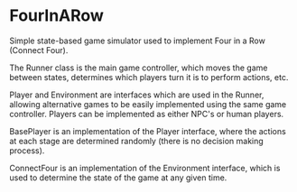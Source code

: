 # FourInARow

Simple state-based game simulator used to implement Four in a Row (Connect Four). 

The Runner class is the main game controller, which moves the game between states, determines which players turn it is to perform actions, etc. 

Player and Environment are interfaces which are used in the Runner, allowing alternative games to be easily implemented using the same game controller. Players can be implemented as either NPC's or human players. 

BasePlayer is an implementation of the Player interface, where the actions at each stage are determined randomly (there is no decision making process). 

ConnectFour is an implementation of the Environment interface, which is used to determine the state of the game at any given time. 
